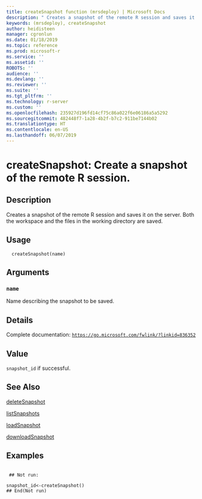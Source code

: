 ```yaml
---
title: createSnapshot function (mrsdeploy) | Microsoft Docs
description: " Creates a snapshot of the remote R session and saves it on the server. Both the workspace and the files in the working directory are saved. "
keywords: (mrsdeploy), createSnapshot
author: heidisteen
manager: cgronlun
ms.date: 01/18/2019
ms.topic: reference
ms.prod: microsoft-r
ms.service: ''
ms.assetid: ''
ROBOTS: ''
audience: ''
ms.devlang: ''
ms.reviewer: ''
ms.suite: ''
ms.tgt_pltfrm: ''
ms.technology: r-server
ms.custom: ''
ms.openlocfilehash: 235927d196fd14cf75c86a022f6e06186a5a5292
ms.sourcegitcommit: 482448f7-1a28-4b2f-b7c2-911be7144b02
ms.translationtype: HT
ms.contentlocale: en-US
ms.lasthandoff: 06/07/2019
---
```

 # <a name="createsnapshot-create-a-snapshot-of-the-remote-r-session"></a>createSnapshot: Create a snapshot of the remote R session. 
 ## <a name="description"></a>Description

Creates a snapshot of the remote R session and saves it on the server. Both the workspace and the files in the working directory are saved.


 ## <a name="usage"></a>Usage

```   
  createSnapshot(name)

```

 ## <a name="arguments"></a>Arguments



 ### `name`
 Name describing the snapshot to be saved. 



 ## <a name="details"></a>Details

Complete documentation: [`https://go.microsoft.com/fwlink/?linkid=836352`](https://go.microsoft.com/fwlink/?linkid=836352)



 ## <a name="value"></a>Value

`snapshot_id` if successful.

 ## <a name="see-also"></a>See Also

[deleteSnapshot](deleteSnapshot.md)

[listSnapshots](listSnapshots.md)

[loadSnapshot](loadSnapshot.md)

[downloadSnapshot](downloadSnapshot.md)

 ## <a name="examples"></a>Examples

 ```

  ## Not run:

snapshot_id<-createSnapshot()
 ## End(Not run) 
```

